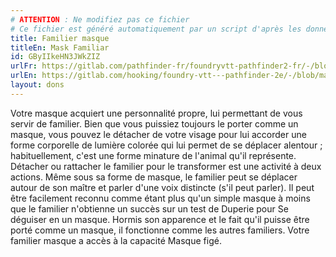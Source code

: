 ```yaml
---
# ATTENTION : Ne modifiez pas ce fichier
# Ce fichier est généré automatiquement par un script d'après les données du module Foundry VTT officiel et de sa traduction
title: Familier masque
titleEn: Mask Familiar
id: GByIIkeHN3JWkZIZ
urlFr: https://gitlab.com/pathfinder-fr/foundryvtt-pathfinder2-fr/-/blob/master/data/feats/GByIIkeHN3JWkZIZ.htm
urlEn: https://gitlab.com/hooking/foundry-vtt---pathfinder-2e/-/blob/master/packs/data/feats.db/mask-familiar.json
layout: dons
---
```

Votre masque acquiert une personnalité propre, lui permettant de vous servir de familier. Bien que vous puissiez toujours le porter comme un masque, vous pouvez le détacher de votre visage pour lui accorder une forme corporelle de lumière colorée qui lui permet de se déplacer alentour ; habituellement, c'est une forme minature de l'animal qu'il représente. Détacher ou rattacher le familier pour le transformer est une activité à deux actions. Même sous sa forme de masque, le familier peut se déplacer autour de son maître et parler d'une voix distincte (s'il peut parler). Il peut être facilement reconnu comme étant plus qu'un simple masque à moins que le familier n'obtienne un succès sur un test de Duperie pour Se déguiser en un masque. Hormis son apparence et le fait qu'il puisse être porté comme un masque, il fonctionne comme les autres familiers. Votre familier masque a accès à la capacité Masque figé.
